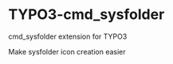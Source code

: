 TYPO3-cmd_sysfolder
===================

cmd_sysfolder extension for TYPO3

Make sysfolder icon creation easier
